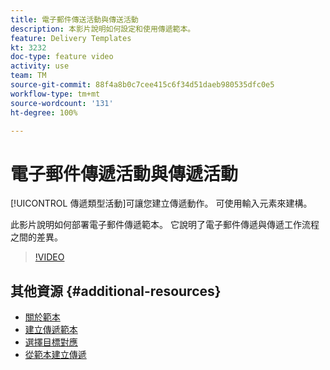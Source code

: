 ```yaml
---
title: 電子郵件傳送活動與傳送活動
description: 本影片說明如何設定和使用傳遞範本。
feature: Delivery Templates
kt: 3232
doc-type: feature video
activity: use
team: TM
source-git-commit: 88f4a8b0c7cee415c6f34d51daeb980535dfc0e5
workflow-type: tm+mt
source-wordcount: '131'
ht-degree: 100%

---
```



# 電子郵件傳遞活動與傳遞活動

[!UICONTROL 傳遞類型活動]可讓您建立傳遞動作。 可使用輸入元素來建構。

此影片說明如何部署電子郵件傳遞範本。 它說明了電子郵件傳遞與傳遞工作流程之間的差異。

>[!VIDEO](https://video.tv.adobe.com/v/24065?quality=12)

## 其他資源 {#additional-resources}

* [關於範本](https://experienceleague.adobe.com/docs/campaign-classic/using/sending-messages/using-delivery-templates/about-templates.html?lang=zh-Hant)
* [建立傳遞範本](https://experienceleague.adobe.com/docs/campaign-classic/using/sending-messages/using-delivery-templates/creating-a-delivery-template.html?lang=zh-Hant)
* [選擇目標對應](https://experienceleague.adobe.com/docs/campaign-classic/using/sending-messages/using-delivery-templates/selecting-a-target-mapping.html?lang=zh-Hant)
* [從範本建立傳遞](https://experienceleague.adobe.com/docs/campaign-classic/using/sending-messages/using-delivery-templates/creating-a-delivery-from-a-template.html?lang=zh-Hant)
